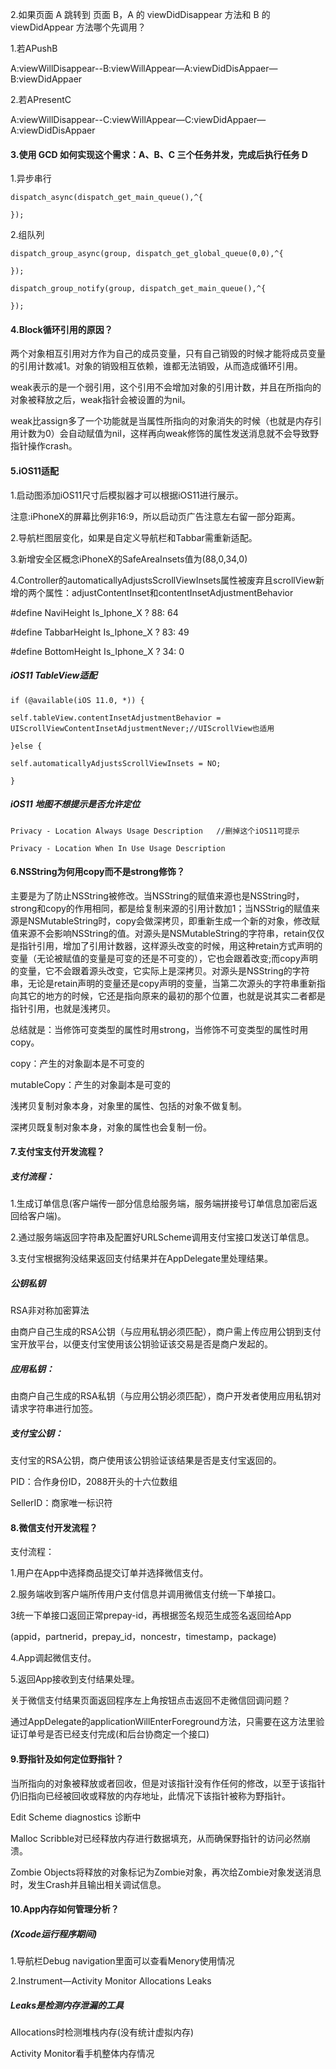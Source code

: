 2.如果页面 A 跳转到 页面 B，A 的 viewDidDisappear 方法和 B 的 viewDidAppear 方法哪个先调用？

1.若APushB

A:viewWillDisappear--B:viewWillAppear—A:viewDidDisAppaer—B:viewDidAppaer

2.若APresentC

A:viewWillDisappear--C:viewWillAppear—C:viewDidAppaer—A:viewDidDisAppaer

#### 3.使用 GCD 如何实现这个需求：A、B、C 三个任务并发，完成后执行任务 D

1.异步串行

`dispatch_async(dispatch_get_main_queue(),^{`

`});`

2.组队列

`dispatch_group_async(group, dispatch_get_global_queue(0,0),^{`

`});`

`dispatch_group_notify(group, dispatch_get_main_queue(),^{`

`});`

#### 4.Block循环引用的原因？

两个对象相互引用对方作为自己的成员变量，只有自己销毁的时候才能将成员变量的引用计数减1。对象的销毁相互依赖，谁都无法销毁，从而造成循环引用。

weak表示的是一个弱引用，这个引用不会增加对象的引用计数，并且在所指向的对象被释放之后，weak指针会被设置的为nil。

weak比assign多了一个功能就是当属性所指向的对象消失的时候（也就是内存引用计数为0）会自动赋值为nil，这样再向weak修饰的属性发送消息就不会导致野指针操作crash。

#### 5.iOS11适配

1.启动图添加iOS11尺寸后模拟器才可以根据iOS11进行展示。

注意:iPhoneX的屏幕比例非16:9，所以启动页广告注意左右留一部分距离。

2.导航栏图层变化，如果是自定义导航栏和Tabbar需重新适配。

3.新增安全区概念iPhoneX的SafeAreaInsets值为\(88,0,34,0\)

4.Controller的automaticallyAdjustsScrollViewInsets属性被废弃且scrollView新增的两个属性：adjustContentInset和contentInsetAdjustmentBehavior

\#define NaviHeight Is\_Iphone\_X ? 88: 64

\#define TabbarHeight Is\_Iphone\_X ? 83: 49

\#define BottomHeight Is\_Iphone\_X ? 34: 0

##### iOS11 TableView适配

`if (@available(iOS 11.0, *)) {`

`self.tableView.contentInsetAdjustmentBehavior = UIScrollViewContentInsetAdjustmentNever;//UIScrollView也适用`

`}else {`

`self.automaticallyAdjustsScrollViewInsets = NO;`

`}`

##### iOS11 地图不想提示是否允许定位

`Privacy - Location Always Usage Description   //删掉这个iOS11可提示`

`Privacy - Location When In Use Usage Description`

#### 6.NSString为何用copy而不是strong修饰？

主要是为了防止NSString被修改。当NSString的赋值来源也是NSString时，strong和copy的作用相同，都是给复制来源的引用计数加1；当NSStrig的赋值来源是NSMutableString时，copy会做深拷贝，即重新生成一个新的对象，修改赋值来源不会影响NSString的值。对源头是NSMutableString的字符串，retain仅仅是指针引用，增加了引用计数器，这样源头改变的时候，用这种retain方式声明的变量（无论被赋值的变量是可变的还是不可变的），它也会跟着改变;而copy声明的变量，它不会跟着源头改变，它实际上是深拷贝。对源头是NSString的字符串，无论是retain声明的变量还是copy声明的变量，当第二次源头的字符串重新指向其它的地方的时候，它还是指向原来的最初的那个位置，也就是说其实二者都是指针引用，也就是浅拷贝。

总结就是：当修饰可变类型的属性时用strong，当修饰不可变类型的属性时用copy。

copy：产生的对象副本是不可变的

mutableCopy：产生的对象副本是可变的

浅拷贝复制对象本身，对象里的属性、包括的对象不做复制。

深拷贝既复制对象本身，对象的属性也会复制一份。

#### 7.支付宝支付开发流程？

##### 支付流程：

1.生成订单信息\(客户端传一部分信息给服务端，服务端拼接号订单信息加密后返回给客户端\)。

2.通过服务端返回字符串及配置好URLScheme调用支付宝接口发送订单信息。

3.支付宝根据狗没结果返回支付结果并在AppDelegate里处理结果。

##### 公钥私钥

RSA非对称加密算法

由商户自己生成的RSA公钥（与应用私钥必须匹配），商户需上传应用公钥到支付宝开放平台，以便支付宝使用该公钥验证该交易是否是商户发起的。

##### 应用私钥：

由商户自己生成的RSA私钥（与应用公钥必须匹配），商户开发者使用应用私钥对请求字符串进行加签。

##### 支付宝公钥：

支付宝的RSA公钥，商户使用该公钥验证该结果是否是支付宝返回的。

PID：合作身份ID，2088开头的十六位数组

SellerID：商家唯一标识符

#### 8.微信支付开发流程？

支付流程：

1.用户在App中选择商品提交订单并选择微信支付。

2.服务端收到客户端所传用户支付信息并调用微信支付统一下单接口。

3统一下单接口返回正常prepay-id，再根据签名规范生成签名返回给App

\(appid，partnerid，prepay\_id，noncestr，timestamp，package\)

4.App调起微信支付。

5.返回App接收到支付结果处理。

关于微信支付结果页面返回程序左上角按钮点击返回不走微信回调问题？

通过AppDelegate的applicationWillEnterForeground方法，只需要在这方法里验证订单号是否已经支付完成\(和后台协商定一个接口\)

#### 9.野指针及如何定位野指针？

当所指向的对象被释放或者回收，但是对该指针没有作任何的修改，以至于该指针仍旧指向已经被回收或释放的内存地址，此情况下该指针被称为野指针。

Edit Scheme diagnostics 诊断中

Malloc Scribble对已经释放内存进行数据填充，从而确保野指针的访问必然崩溃。

Zombie Objects将释放的对象标记为Zombie对象，再次给Zombie对象发送消息时，发生Crash并且输出相关调试信息。

#### 10.App内存如何管理分析？

##### \(Xcode运行程序期间\)

1.导航栏Debug navigation里面可以查看Menory使用情况

2.Instrument—Activity Monitor Allocations Leaks

##### Leaks是检测内存泄漏的工具

Allocations时检测堆栈内存\(没有统计虚拟内存\)

Activity Monitor看手机整体内存情况

